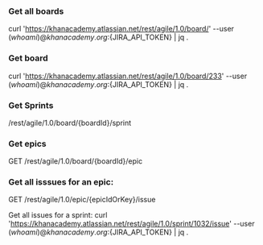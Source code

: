 ### Get all boards
curl 'https://khanacademy.atlassian.net/rest/agile/1.0/board/' --user $(whoami)@khanacademy.org:${JIRA_API_TOKEN} | jq .

### Get board
curl 'https://khanacademy.atlassian.net/rest/agile/1.0/board/233' --user $(whoami)@khanacademy.org:${JIRA_API_TOKEN} | jq .

### Get Sprints

/rest/agile/1.0/board/{boardId}/sprint

###  Get epics
GET /rest/agile/1.0/board/{boardId}/epic


### Get all isssues for an epic:
GET /rest/agile/1.0/epic/{epicIdOrKey}/issue

Get all issues for a sprint:
curl 'https://khanacademy.atlassian.net/rest/agile/1.0/sprint/1032/issue' --user $(whoami)@khanacademy.org:${JIRA_API_TOKEN} | jq .

